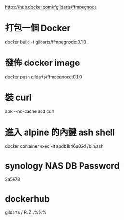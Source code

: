 https://hub.docker.com/r/gildarts/ffmpegnode

# 打包一個 Docker
docker build -t gildarts/ffmpegnode:0.1.0 .

# 發佈 docker image
docker push gildarts/ffmpegnode:0.1.0

# 裝 curl
apk --no-cache add curl

# 進入 alpine 的內鍵 ash shell
docker container exec -it abdb1b46a02d /bin/ash

# synology NAS DB Password
2a5678

# dockerhub
gildarts / R..Z..%%%